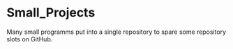 # Small_Projects
Many small programms put into a single repository to spare some repository slots on GitHub.
